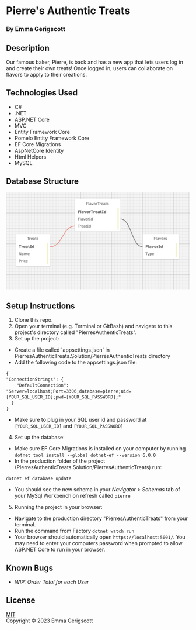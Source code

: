# Pierre's Authentic Treats

### By Emma Gerigscott

<!-- ![gif of webpage in action](./PierresAuthenticTreats/wwwroot/img/pierreat.gif) -->

## Description

Our famous baker, Pierre, is back and has a new app that lets users log in and create their own treats! Once logged in, users can collaborate on flavors to apply to their creations.

## Technologies Used

* C#
* .NET
* ASP.NET Core
* MVC
* Entity Framework Core
* Pomelo Entity Framework Core
* EF Core Migrations
* AspNetCore Identity
* Html Helpers
* MySQL

## Database Structure

![image of schema connections](./PierresAuthenticTreats/wwwroot/img/schema.png)

## Setup Instructions

1. Clone this repo.
2. Open your terminal (e.g. Terminal or GitBash) and navigate to this project's directory called "PierresAuthenticTreats".
3. Set up the project:
  * Create a file called 'appsettings.json' in PierresAuthenticTreats.Solution/PierresAuthenticTreats directory
  * Add the following code to the appsettings.json file:
  ```
  {
  "ConnectionStrings": {
      "DefaultConnection": "Server=localhost;Port=3306;database=pierre;uid=[YOUR_SQL_USER_ID];pwd=[YOUR_SQL_PASSWORD];"
    }
  }
  ```
  * Make sure to plug in your SQL user id and password at ```[YOUR_SQL_USER_ID]``` and ```[YOUR_SQL_PASSWORD]```
4. Set up the database:
  * Make sure EF Core Migrations is installed on your computer by running ```dotnet tool install --global dotnet-ef --version 6.0.0```
  * In the production folder of the project (PierresAuthenticTreats.Solution/PierresAuthenticTreats) run:
  ```
  dotnet ef database update
  ```
  * You should see the new schema in your _Navigator > Schemas_ tab of your MySql Workbench on refresh called ```pierre```
5. Running the project in your browser:
  * Navigate to the production directory "PierresAuthenticTreats" from your terminal.
  * Run the command from Factory ```dotnet watch run```
  * Your browser should automatically open ```https://localhost:5001/```. You may need to enter your computers password when prompted to allow ASP.NET Core to run in your browser.


## Known Bugs

* _WIP: Order Total for each User_

## License
[MIT](https://opensource.org/licenses/MIT)  
Copyright © 2023 Emma Gerigscott